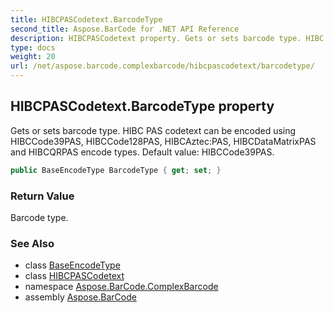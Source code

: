 ```yaml
---
title: HIBCPASCodetext.BarcodeType
second_title: Aspose.BarCode for .NET API Reference
description: HIBCPASCodetext property. Gets or sets barcode type. HIBC PAS codetext can be encoded using HIBCCode39PAS HIBCCode128PAS HIBCAztecPAS HIBCDataMatrixPAS and HIBCQRPAS encode types. Default value HIBCCode39PAS
type: docs
weight: 20
url: /net/aspose.barcode.complexbarcode/hibcpascodetext/barcodetype/
---
```

## HIBCPASCodetext.BarcodeType property

Gets or sets barcode type. HIBC PAS codetext can be encoded using HIBCCode39PAS, HIBCCode128PAS, HIBCAztec:PAS, HIBCDataMatrixPAS and HIBCQRPAS encode types. Default value: HIBCCode39PAS.

```csharp
public BaseEncodeType BarcodeType { get; set; }
```

### Return Value

Barcode type.

### See Also

* class [BaseEncodeType](../../../aspose.barcode.generation/baseencodetype/)
* class [HIBCPASCodetext](../)
* namespace [Aspose.BarCode.ComplexBarcode](../../../aspose.barcode.complexbarcode/)
* assembly [Aspose.BarCode](../../../)


